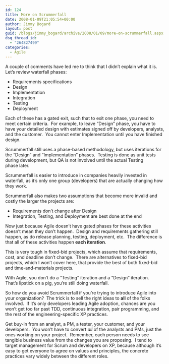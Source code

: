 ```yaml
---
id: 124
title: More on Scrummerfall
date: 2008-01-09T21:05:54+00:00
author: Jimmy Bogard
layout: post
guid: /blogs/jimmy_bogard/archive/2008/01/09/more-on-scrummerfall.aspx
dsq_thread_id:
  - "264827499"
categories:
  - Agile
---
```

A couple of comments have led me to think that I didn&#8217;t explain what it is.&nbsp; Let&#8217;s review waterfall phases:

  * Requirements specifications
  * Design
  * Implementation
  * Integration
  * Testing
  * Deployment

Each of these has a gated exit, such that to exit one phase, you need to meet certain criteria.&nbsp; For example, to leave &#8220;Design&#8221; phase, you have to have your detailed design with estimates signed off by developers, analysts, and the customer.&nbsp; You cannot enter Implementation until you have finished design.

Scrummerfall&nbsp;still uses a phase-based methodology, but uses iterations for the &#8220;Design&#8221; and &#8220;Implementation&#8221; phases.&nbsp; Testing is done as unit tests during development, but&nbsp;QA is not involved until the actual Testing phase&nbsp;later.

Scrummerfall is easier to introduce in companies heavily invested in waterfall, as it&#8217;s only one&nbsp;group (developers) that are actually changing how they work.

Scrummerfall also makes two assumptions that become more invalid and costly the larger the projects are:

  * Requirements don&#8217;t change after&nbsp;Design
  * Integration, Testing, and Deployment are best done at the end

Now just because&nbsp;Agile doesn&#8217;t&nbsp;have gated phases for these activities doesn&#8217;t mean they don&#8217;t happen.&nbsp; Design and requirements gathering still happen, as do release planning, testing, deployment, etc.&nbsp; The difference is that all of these activities happen **each iteration**.

This is very tough in fixed-bid projects, which assume that requirements, cost, and deadline don&#8217;t change.&nbsp; There are alternatives to fixed-bid projects, which I won&#8217;t cover here, that provide the best of both fixed-bid and time-and-materials projects.

With Agile, you don&#8217;t do a &#8220;Testing&#8221; iteration and a &#8220;Design&#8221; iteration.&nbsp; That&#8217;s&nbsp;lipstick on&nbsp;a pig, you&#8217;re still doing waterfall.&nbsp; 

So how do you avoid Scrummerfall if you&#8217;re trying to introduce Agile into your organization?&nbsp; The trick is to sell the right ideas to **all** of the folks involved.&nbsp; If it&#8217;s only developers leading Agile adoption, chances are you won&#8217;t get too far past TDD, continuous integration, pair programming, and the rest of the engineering-specific XP practices.

Get buy-in from an analyst, a PM, a tester, your customer, and your developers.&nbsp; You won&#8217;t have to convert _all_ of the analysts and PMs, just the ones working on your project.&nbsp; Remember, each person needs to see tangible business value from the changes you are proposing.&nbsp; I tend to target management for Scrum and developers on XP, because although it&#8217;s easy to get everyone to agree on values and principles, the concrete practices vary widely between the different roles.